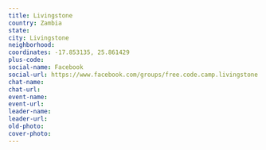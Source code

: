 ```yaml
---
title: Livingstone
country: Zambia
state: 
city: Livingstone
neighborhood: 
coordinates: -17.853135, 25.861429
plus-code:
social-name: Facebook
social-url: https://www.facebook.com/groups/free.code.camp.livingstone
chat-name:
chat-url:
event-name:
event-url:
leader-name:
leader-url:
old-photo: 
cover-photo:
---
```


